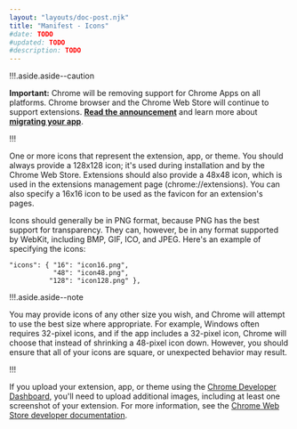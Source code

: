 ```yaml
---
layout: "layouts/doc-post.njk"
title: "Manifest - Icons"
#date: TODO
#updated: TODO
#description: TODO
---
```


!!!.aside.aside--caution

**Important:** Chrome will be removing support for Chrome Apps on all platforms. Chrome browser and
the Chrome Web Store will continue to support extensions. [**Read the announcement**][1] and learn
more about [**migrating your app**][2].

!!!

One or more icons that represent the extension, app, or theme. You should always provide a 128x128
icon; it's used during installation and by the Chrome Web Store. Extensions should also provide a
48x48 icon, which is used in the extensions management page (chrome://extensions). You can also
specify a 16x16 icon to be used as the favicon for an extension's pages.

Icons should generally be in PNG format, because PNG has the best support for transparency. They
can, however, be in any format supported by WebKit, including BMP, GIF, ICO, and JPEG. Here's an
example of specifying the icons:

```
"icons": { "16": "icon16.png",
           "48": "icon48.png",
          "128": "icon128.png" },
```

!!!.aside.aside--note

You may provide icons of any other size you wish, and Chrome will attempt to use the best size where
appropriate. For example, Windows often requires 32-pixel icons, and if the app includes a 32-pixel
icon, Chrome will choose that instead of shrinking a 48-pixel icon down. However, you should ensure
that all of your icons are square, or unexpected behavior may result.

!!!

If you upload your extension, app, or theme using the [Chrome Developer Dashboard][3], you'll need
to upload additional images, including at least one screenshot of your extension. For more
information, see the [Chrome Web Store developer documentation][4].

[1]: https://blog.chromium.org/2020/01/moving-forward-from-chrome-apps.html
[2]: https://developer.chrome.com/apps/migration
[3]: https://chrome.google.com/webstore/developer/dashboard
[4]: https://developer.chrome.com/webstore
